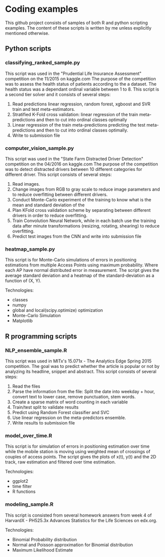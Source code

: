 # Coding examples
This github project consists of samples of both R and python scripting examples. The content of these scripts
is written by me unless explicitly mentioned otherwise.

## Python scripts
### classifying_ranked_sample.py
This script was used in the "Prudential Life Insurance Assessment" competition on the 11/2015 on kaggle.com
The purpose of the competition was to assess the health status of patients according to the a dataset. The
health status was a dependant ordinal variable between 1 to 8.
This script is a second tier solver and it consists of several steps:

1. Read predictions linear regression, random forest, xgboost and SVR train and test meta-estimators.
2. Stratified K-Fold cross validation: linear regression of the train meta-predictions and then to cut into ordinal classes optimally
3. Linear regression of the train meta-predictions predicting the test meta-predictions and then to cut into ordinal classes optimally.
4. Write to submission file

### computer_vision_sample.py
This script was used in the "State Farm Distracted Driver Detection" competition on the 04/2016 on kaggle.com
The purpose of the competition was to detect distracted drivers between 10 different categories for different driver.
This script consists of several steps:

1. Read images.
2. Change images from RGB to gray scale to reduce image parameters and to reduce overfitting between different drivers.
2. Conduct Monte-Carlo experiment of the training to know what is the mean and standard deviation of the
3. Plan KFold cross validation scheme by separating between different drivers in order to reduce overfitting.
4. Train Convolution Neural Network, while in each batch use the training data after minute transformations (resizing, rotating, shearing) to reduce overfitting.
5. Predict test images from the CNN and write into submission file

### heatmap_sample.py
This script is for Monte-Carlo simulations of errors in positioning estimations from multiple Access Points using maximum probability.
Where each AP have normal distributed error in measurement.
The script gives the average standard deviation and a heatmap of the standard-deviation as a function of \(X, Y\).

Technologies:

* classes
* numpy
* global and local(scipy.optimize) optimization
* Monte-Carlo Simulation
* Matplotlib

## R programming scripts
### NLP_ensemble_sample.R
This script was used in MITx's 15.071x - The Analytics Edge Spring 2015 competition.
The goal was to predict whether the article is popular or not by analyzing its headline, snippet and abstract.
This script consists of several steps:

1. Read the files
2. Parse the information from the file: Split the date into weekday + hour, convert text to lower case, remove punctuation, stem words.
3. Create a sparse matrix of word counting in each variable
4. Train/test split to validate results
5. Predict using Random Forest classifier and SVC
6. Use linear regression on the meta-predictors ensemble.
7. Write results to submission file

### model_over_time.R
This script is for simulation of errors in positioning estimation over time while the mobile station is
moving using weighted mean of crossings of couples of access points.
The script gives the plots of x\(t\), y\(t\) and the 2D track, raw estimation and filtered over time estimation.

Technologies:

* ggplot2
* time filter
* R functions

### modeling_sample.R
This script is consisted from several homework answers from week 4 of HarvardX - PH525.3x Advances Statistics for the Life Sciences on edx.org.

Technologies:

* Binomial Probability distribution
* Normal and Poisson approximation for Binomial distribution
* Maximum Likelihood Estimate